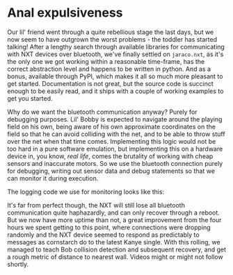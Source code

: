 Anal expulsiveness
==================

Our lil' friend went through a quite rebellious stage the last days, but we now seem to have outgrown the worst problems - the toddler has started talking! After a lengthy search through available libraries for communicating with NXT devices over bluetooth, we've finally settled on `jaraco.nxt`, as it's the only one we got working within a reasonable time-frame, has the correct abstraction level and happens to be written in python. And as a bonus, available through PyPI, which makes it all so much more pleasant to get started. Documentation is not great, but the source code is succinct enough to be easily read, and it ships with a couple of working examples to get you started.

Why do we want the bluetooth communication anyway? Purely for debugging purposes. Lil' Bobby is expected to navigate around the playing field on his own, being aware of his own approximate coordinates on the field so that he can avoid colliding with the net, and to be able to throw stuff over the net when that time comes. Implementing this logic would not be too hard in a pure software emulation, but implementing this on a hardware device in, you know, *real life*, comes the brutality of working with cheap sensors and inaccurate motors. So we use the bluetooth connection purely for debugging, writing out sensor data and debug statements so that we can monitor it during execution.

The logging code we use for monitoring looks like this:

<script src="https://gist.github.com/thusoy/7796033.js"></script>

It's far from perfect though, the NXT will still lose all bluetooth communication quite haphazardly, and can only recover through a reboot. But we now have more uptime than not, a great improvement from the four hours we spent getting to this point, where connections were dropping randomly and the NXT device seemed to respond as predictably to messages as cornstarch do to the latest Kanye single. With this rolling, we managed to teach Bob collision detection and subsequent recovery, and get a rough metric of distance to nearest wall. Videos might or might not follow shortly.
